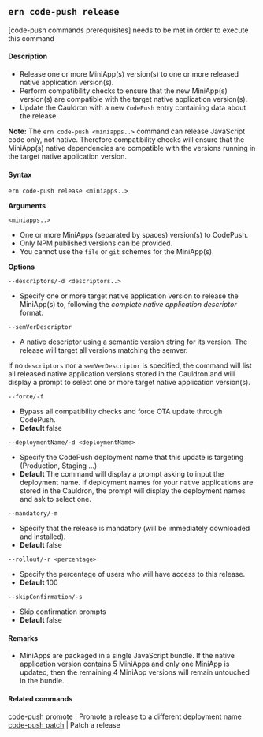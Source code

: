 ## `ern code-push release`

[code-push commands prerequisites] needs to be met in order to execute this command

#### Description

* Release one or more MiniApp(s) version(s) to one or more released native application version(s).
* Perform compatibility checks to ensure that the new MiniApp(s) version(s) are compatible with the target native application version(s).
* Update the Cauldron with a new `CodePush` entry containing data about the release.

**Note:** The `ern code-push <miniapps..>` command can release JavaScript code only, not native. Therefore compatibility checks will ensure that the MiniApp(s) native dependencies are compatible with the versions running in the target native application version.

#### Syntax

`ern code-push release <miniapps..>`  

**Arguments**

`<miniapps..>`

* One or more MiniApps (separated by spaces) version(s) to CodePush.
* Only NPM published versions can be provided.
* You cannot use the `file` or `git` schemes for the MiniApp(s).

**Options**  

`--descriptors/-d <descriptors..>`

* Specify one or more target native application version to release the MiniApp(s) to, following the *complete native application descriptor* format.

`--semVerDescriptor`

* A native descriptor using a semantic version string for its version. The release will target all versions matching the semver.

If no `descriptors` nor a `semVerDescriptor` is specified, the command will list all released native application versions stored in the Cauldron and will display a prompt to select one or more target native application version(s).

`--force/-f`

* Bypass all compatibility checks and force OTA update through CodePush.
* **Default** false

`--deploymentName/-d <deploymentName>`

* Specify the CodePush deployment name that this update is targeting (Production, Staging ...)
* **Default**  The command will display a prompt asking to input the deployment name. If deployment names for your native applications are stored in the Cauldron, the prompt will display the deployment names and ask to select one.

`--mandatory/-m`

* Specify that the release is mandatory (will be immediately downloaded and installed).
* **Default**  false

`--rollout/-r <percentage>`

* Specify the percentage of users who will have access to this release.
* **Default**  100

`--skipConfirmation/-s`

* Skip confirmation prompts
* **Default** false

#### Remarks

* MiniApps are packaged in a single JavaScript bundle. If the native application version contains 5 MiniApps and only one MiniApp is updated, then the remaining 4 MiniApp versions will remain untouched in the bundle.

#### Related commands

[code-push promote] | Promote a release to a different deployment name  
[code-push patch] | Patch a release
 
[code-push promote]: ./promote.md
[code-push patch]: ./patch.md